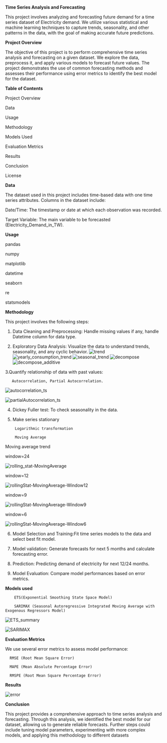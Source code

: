 **Time Series Analysis and Forecasting**

This project involves analyzing and forecasting future demand for a time series dataset of Electricity demand.
We utilize various statistical and machine learning techniques to capture trends, seasonality, and other patterns in the data, with the goal of making accurate future predictions.

**Project Overview**

The objective of this project is to perform comprehensive time series analysis and forecasting on a given dataset. We explore the data, preprocess it, and apply various models to forecast future values. The project demonstrates the use of common forecasting methods and assesses their performance using error metrics to identify the best model for the dataset.

**Table of Contents**

Project Overview

Data

Usage

Methodology

Models Used

Evaluation Metrics

Results

Conclusion

License

**Data**

The dataset used in this project includes time-based data with one time series attributes. Columns in the dataset include:

Date/Time: The timestamp or date at which each observation was recorded.

Target Variable: The main variable to be forecasted (Electricity_Demand_in_TW).

**Usage**

pandas

numpy

matplotlib

datetime

seaborn

re

statsmodels

**Methodology**

This project involves the following steps:

1. Data Cleaning and Preprocessing: Handle missing values if any, handle Datetime column for data type.

2.  Exploratory Data Analysis: Visualize the data to understand trends, seasonality, and any cyclic behavior.
![trend](https://github.com/user-attachments/assets/1fee00b2-25c8-4246-8cef-49e389149753)
![yearly_consumption_trend](https://github.com/user-attachments/assets/32ec00fa-d078-4fe8-a023-31c86c7c8c3f)
![seasonal_trend](https://github.com/user-attachments/assets/6e4ced30-6ed9-4c1f-a910-669048f8c2a6)
![decompose](https://github.com/user-attachments/assets/7d2a410e-7d32-4074-989a-5f424031a33a)
![decompose_additive](https://github.com/user-attachments/assets/7934b28e-3f99-422c-84df-68482a318a4e)

3.Quantify relationship of data with past values:

       Autocorrelation, Partial Autocorrelation.

  ![autocorrelation_ts](https://github.com/user-attachments/assets/d28f1373-f723-45fd-9471-440a8637e6bc)

  ![partialAutocorrelation_ts](https://github.com/user-attachments/assets/4e8db8ea-66e1-42f0-9789-a59992789e89)

     
4. Dickey Fuller test: To check seasonality in the data.
   
5. Make series stationary

        Logarithmic transformation
   
        Moving Average

 Moving average trend
 
 window=24

![rolling_stat-MovingAverage](https://github.com/user-attachments/assets/a05ced2f-3b36-4abd-a3b7-fb9b4020c860)

window=12

![rollingStat-MovingAverage-Window12](https://github.com/user-attachments/assets/2c4dd6f6-cd2b-4850-adba-dd1aab21651a)

window=9

![rollingStat-MovingAverage-Window9](https://github.com/user-attachments/assets/a7609db7-792b-4445-8bd3-860ad5848424)

window=6

![rollingStat-MovingAverage-Window6](https://github.com/user-attachments/assets/c06ee90b-99a9-4718-8df2-5a52ab029496)

   
6. Model Selection and Training:Fit time series models to the data and select best fit model.

7. Model validation: Generate forecasts for next 5 months and calculate forecasting error.

8. Prediction: Predicting demand of electricity for next 12/24 months.

9. Model Evaluation: Compare model performances based on error metrics.

**Models used**

        ETS(Exponential Smoothing State Space Model)
        
        SARIMAX (Seasonal Autoregressive Integrated Moving Average with Exogenous Regressors Model)

![ETS_summary](https://github.com/user-attachments/assets/9a622237-82a3-406a-8c95-33a7a30cbe07)

![SARIMAX](https://github.com/user-attachments/assets/51c3d00d-e437-425b-893f-fd911c0c1fb7)
        
**Evaluation Metrics**

We use several error metrics to assess model performance:

      RMSE (Root Mean Square Error)

      MAPE (Mean Absolute Percentage Error)

      RMSPE (Root Mean Square Percentage Error)
  
**Results**

![error](https://github.com/user-attachments/assets/aa0fa9f1-caed-45ad-b5e0-311a708bc4a5)


**Conclusion**

This project provides a comprehensive approach to time series analysis and forecasting. Through this analysis, we identified the best model for our dataset, allowing us to generate reliable forecasts. Further steps could include tuning model parameters, experimenting with more complex models, and applying this methodology to different datasets



